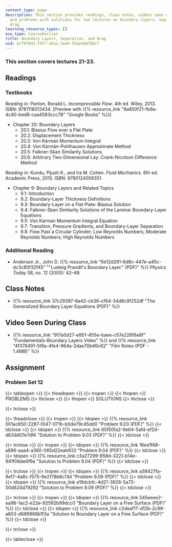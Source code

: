 ```yaml
---
content_type: page
description: This section provides readings, class notes, videos seen during class,
  and problems with solutions for two lectures on boundary layers, separation, and
  drag.
learning_resource_types: []
ocw_type: CourseSection
title: Boundary Layers, Separation, and Drag
uid: bcf976d3-f9f7-a5aa-2eeb-55ae4a078dc7
---
```


### This section covers lectures 21-23.

Readings
--------

### Textbooks

_Reading in:_ Panton, Ronald L. _Incompressible Flow_. 4th ed. Wiley, 2013. ISBN: 9781118013434. \[Preview with {{% resource_link "8a850f21-fb9a-4c40-bed8-caa4583ccc78" "Google Books" %}}\]

*   Chapter 20: Boundary Layers
    *   20.1: Blasius Flow ever a Flat Plate
    *   20.2: Displacement Thickness
    *   20.3: Von Kármán Momentum Integral
    *   20.4: Von Kármán-Pohlhausen Approximate Method
    *   20.5: Falkner-Skan Similarity Solutions
    *   20.6: Arbitrary Two-Dimensional Lay: Crank-Nicolson Difference Method

_Reading in:_ Kundu, Pijush K., and Ira M. Cohen. _Fluid Mechanics_. 6th ed. Academic Press, 2015. ISBN: 9780124059351.

*   Chapter 9: Boundary Layers and Related Topics
    *   9.1: Introduction
    *   9.2: Boundary-Layer Thickness Definitions
    *   9.3: Boundary-Layer on a Flat Plate: Blasius Solution
    *   9.4: Falkner-Skan Similarity Solutions of the Laminar Boundary-Layer Equations
    *   9.5: Von Karman Momentum Integral Equation
    *   9.7: Transition, Pressure Gradients, and Boundary-Layer Separation
    *   9.8: Flow Past a Circular Cylinder; Low Reynolds Numbers; Moderate Reynolds Numbers; High Reynolds Numbers

### Additional Reading

*   Anderson Jr., John D. {{% resource_link "6e12d291-6d8c-447e-a45c-dc3c80f32f45" "\"Ludwig Prandtl's Boundary Layer.\" (PDF)" %}} _Physics Today_ 58, no. 12 (2005): 42–48.

Class Notes
-----------

*   {{% resource_link 37c29397-6a42-cb36-cf64-34d8c9f252df "The Generalized Boundary Layer Equations (PDF)" %}}

Video Seen During Class
-----------------------

*   {{% resource_link "917a0d27-e851-455e-baee-c57e228f6e8f" "Fundamentals-Boundary Layers Video" %}} and {{% resource_link "4f379491-5f6a-4fe4-964a-2dae70b46c62" "Film Notes (PDF - 1.4MB)" %}}

Assignment
----------

### Problem Set 12

{{< tableopen >}}
{{< theadopen >}}
{{< tropen >}}
{{< thopen >}}
PROBLEMS
{{< thclose >}}
{{< thopen >}}
SOLUTIONS
{{< thclose >}}

{{< trclose >}}

{{< theadclose >}}
{{< tropen >}}
{{< tdopen >}}
{{% resource_link 001ac650-2287-f047-071b-b0de79c45dd0 "Problem 9.03 (PDF)" %}}
{{< tdclose >}}
{{< tdopen >}}
{{% resource_link 65f50fa2-9e64-5afd-ef2d-d63dd07e7df4 "Solution to Problem 9.03 (PDF)" %}}
{{< tdclose >}}

{{< trclose >}}
{{< tropen >}}
{{< tdopen >}}
{{% resource_link 16ee1f48-a896-aaa4-a360-065d22eab932 "Problem 9.04 (PDF)" %}}
{{< tdclose >}}
{{< tdopen >}}
{{% resource_link c3a27299-858d-3221-b14e-941f06de0f6e "Solution to Problem 9.04 (PDF)" %}}
{{< tdclose >}}

{{< trclose >}}
{{< tropen >}}
{{< tdopen >}}
{{% resource_link a38427fa-9e17-4a8c-f575-9e2178b6c13d "Problem 9.09 (PDF)" %}}
{{< tdclose >}}
{{< tdopen >}}
{{% resource_link e19dcbfc-4d21-3928-5a73-00d624d79292 "Solution to Problem 9.09 (PDF)" %}}
{{< tdclose >}}

{{< trclose >}}
{{< tropen >}}
{{< tdopen >}}
{{% resource_link 545eeee2-ea98-1ac2-e22e-92592b99dcc0 "Boundary Layer on a Free Surface (PDF)" %}}
{{< tdclose >}}
{{< tdopen >}}
{{% resource_link c2deaf17-d12b-2c99-a803-d689866b1f3a "Solution to Boundary Layer on a Free Surface (PDF)" %}}
{{< tdclose >}}

{{< trclose >}}

{{< tableclose >}}